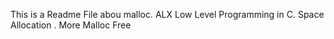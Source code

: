  This is a Readme File  abou malloc. ALX Low Level Programming in C. Space Allocation .
More Malloc Free
